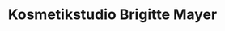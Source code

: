 ---
title: "Kosmetikstudio Brigitte Mayer"
url: /wolfratshausen/kosmetikstudio-brigitte-mayer/
shop: Kosmetik
---